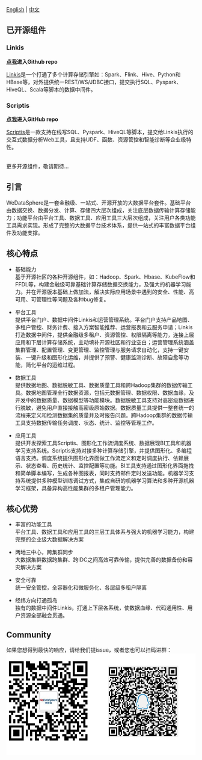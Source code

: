 [English](README.md) | [中文](README_zh_CN.md)

## 已开源组件

### Linkis

**[点我](https://github.com/WeBankFinTech/Linkis)进入Github repo**

[Linkis](https://github.com/WeBankFinTech/Linkis)是一个打通了多个计算存储引擎如：Spark、Flink、Hive、Python和HBase等，对外提供统一REST/WS/JDBC接口，提交执行SQL、Pyspark、HiveQL、Scala等脚本的数据中间件。

### Scriptis

**[点我](https://github.com/WeBankFinTech/Scriptis)进入GitHub repo**

[Scriptis](https://github.com/WeBankFinTech/Scriptis)是一款支持在线写SQL、Pyspark、HiveQL等脚本，提交给Linkis执行的交互式数据分析Web工具，且支持UDF、函数、资源管控和智能诊断等企业级特性。

<br>
更多开源组件，敬请期待...

## 引言

WeDataSphere是一套金融级、一站式、开源开放的大数据平台套件。基础平台由数据交换、数据分发、计算、存储四大层次组成，关注底层数据传输计算存储能力；功能平台由平台工具、数据工具、应用工具三大层次组成，关注用户各类功能工具需求实现。形成了完整的大数据平台技术体系，提供一站式的丰富数据平台组件及功能支撑。

## 核心特点
- 基础能力<br>
基于开源社区的各种开源组件，如：Hadoop、Spark、Hbase、KubeFlow和FFDL等，构建金融级可靠基础计算存储数据交换能力，及强大的机器学习能力。并在开源版本基础上做加法，解决实际应用场景中遇到的安全、性能、高可用、可管理性等问题及各种bug修复。

- 平台工具<br>
提供平台门户、数据中间件Linkis和运营管理系统。平台门户支持产品地图、多租户管控、财务计费、接入方案智能推荐、运营报表和云服务申请；Linkis打造数据中间件，提供金融级多租户、资源管控、权限隔离等能力，连接上层应用和下层计算存储系统，主动填补开源社区和行业空白；运营管理系统涵盖集群管理、配置管理、变更管理、监控管理与服务请求自动化，支持一键安装、一键升级和图形化运维，并提供了预警、健康监测诊断、故障自愈等功能，简化平台的运维过程。

- 数据工具<br>
提供数据地图、数据脱敏工具、数据质量工具和跨Hadoop集群的数据传输工具。数据地图管理全行数据资源，包括元数据管理、数据权限、数据血缘，及开发中的数据质量、数据模型等功能模块。数据脱敏工具支持对高密级数据进行脱敏，避免用户直接接触高密级原始数据。数据质量工具提供一整套统一的流程来定义和检测数据集的质量并及时报告问题。跨Hadoop集群的数据传输工具支持数据传输任务调度、状态、统计、监控等管理工作。

- 应用工具<br>
提供开发探索工具Scriptis、图形化工作流调度系统、数据展现BI工具和机器学习支持系统。Scriptis支持对接多种计算存储引擎，并提供图形化、多编程语言支持。调度系统提供图形化界面做工作流定义和定时调度执行、依赖展示、状态查看、历史统计、监控配置等功能。BI工具支持通过图形化界面拖拽和简单脚本编写，生成各种图报表，同时支持邮件定时发送功能。机器学习支持系统提供多种模型训练调试方式，集成自研的机器学习算法和多种开源机器学习框架，具备异构高性能集群的多租户管理能力。
## 核心优势 
- 丰富的功能工具<br>
 平台工具、数据工具和应用工具的三层工具体系与强大的机器学习能力，构建完整的企业级大数据解决方案

- 两地三中心，跨集群同步<br>
  大数据集群数据跨集群、跨IDC之间高效可靠传输，提供完善的数据备份和容灾解决方案

- 安全可靠<br>
  统一安全管控，全容器化和微服务化、各层级多租户隔离

- 经纬方向打通孤岛<br>
  独有的数据中间件Linkis，打通上下层各系统，使数据血缘、代码通用性、用户资源全部融会贯通。

## Community

如果您想得到最快的响应，请给我们提issue，或者您也可以扫码进群：
![weChatAndQQ](images/introduction/weChatQQ.png)
